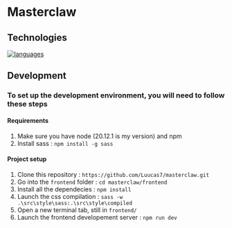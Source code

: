 # Masterclaw

## Technologies

[![languages](https://skillicons.dev/icons?i=vite,redux,sass,ts,docker,react,mui,nodejs,mongo,nginx,js,html,rust,git,npm,github)](https://skillicons.dev)

## Development

### To set up the development environment, you will need to follow these steps

#### Requirements

1. Make sure you have node (20.12.1 is my version) and npm
2. Install sass : `npm install -g sass`

#### Project setup

1. Clone this repository : `https://github.com/Luucas7/masterclaw.git`
2. Go into the `frontend` folder : `cd masterclaw/frontend`
3. Install all the dependecies : `npm install`
4. Launch the css compilation : `sass -w .\src\style\sass:.\src\style\compiled`
5. Open a new terminal tab, still in `frontend/`
6. Launch the frontend developement server : `npm run dev`
